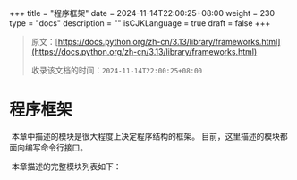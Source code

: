 +++
title = "程序框架"
date = 2024-11-14T22:00:25+08:00
weight = 230
type = "docs"
description = ""
isCJKLanguage = true
draft = false
+++

> 原文：[https://docs.python.org/zh-cn/3.13/library/frameworks.html](https://docs.python.org/zh-cn/3.13/library/frameworks.html)
>
> 收录该文档的时间：`2024-11-14T22:00:25+08:00`

# 程序框架

​	本章中描述的模块是很大程度上决定程序结构的框架。 目前，这里描述的模块都面向编写命令行接口。

​	本章描述的完整模块列表如下：
